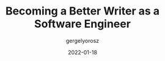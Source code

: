 ---
author: gergelyorosz
date: 2022-01-18
permalink: false
tags:
  - writing
  - career
  - meta
target_url: https://blog.pragmaticengineer.com/becoming-a-better-writer-in-tech/
title: Becoming a Better Writer as a Software Engineer
---